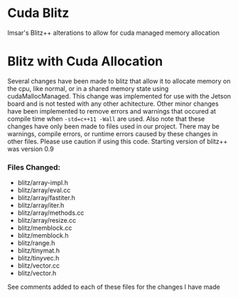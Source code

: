 # Cuda Blitz
Imsar's Blitz++ alterations to allow for cuda managed memory allocation


Blitz with Cuda Allocation
==========================

Several changes have been made to blitz that allow it to allocate memory on the cpu, like normal, or in a shared memory state using cudaMallocManaged. This change was implemented for use with the Jetson board and is not tested with any other achitecture. Other minor changes have been implemented to remove errors and warnings that occured at compile time when `-std=c++11 -Wall` are used.
Also note that these changes have only been made to files used in our project. There may be warnings, compile errors, or runtime errors caused by these changes in other files. Please use caution if using this code.
Starting version of blitz++ was version 0.9

### Files Changed:
* blitz/array-impl.h
* blitz/array/eval.cc
* blitz/array/fastiter.h
* blitz/array/iter.h
* blitz/array/methods.cc
* blitz/array/resize.cc
* blitz/memblock.cc
* blitz/memblock.h
* blitz/range.h
* blitz/tinymat.h
* blitz/tinyvec.h
* blitz/vector.cc
* blitz/vector.h

See comments added to each of these files for the changes I have made
